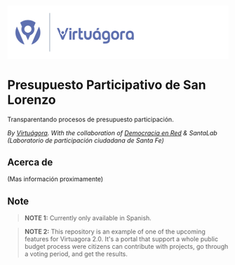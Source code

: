 ![alt text](/docs/header.png "Logo Virtuagora")

# Presupuesto Participativo de San Lorenzo
Transparentando procesos de presupuesto participación.

*By [Virtuágora](https://virtuagora.org). With the collaboration of [Democracia en Red](https://democraciaenred.org) & SantaLab (Laboratorio de participación ciudadana de Santa Fe)*

## Acerca de
(Mas información proximamente)

## Note

> **NOTE 1:** Currently only available in Spanish.

> **NOTE 2:** This repository is an example of one of the upcoming features for Virtuagora 2.0. It's a portal that support a whole public budget process were citizens can contribute with projects, go through a voting period, and get the results.

